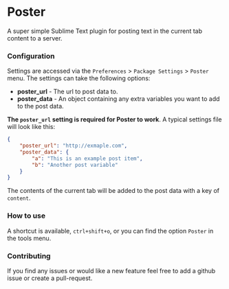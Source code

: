 # Poster

A super simple Sublime Text plugin for posting text in the current tab content to a server.

### Configuration

Settings are accessed via the `Preferences` > `Package Settings` > `Poster` menu.
The settings can take the following options:

* **poster_url** - The url to post data to.
* **poster_data** - An object containing any extra variables you want to add to the post data.

**The `poster_url` setting is required for Poster to work**. A typical settings file will look like this:

``` json
{
	"poster_url": "http://exmaple.com",
	"poster_data": {
		"a": "This is an example post item",
		"b": "Another post variable"
	}
}
``` 

The contents of the current tab will be added to the post data with a key of `content`.


### How to use

A shortcut is available, `ctrl+shift+o`, or you can find the option `Poster` in the tools menu.

### Contributing

If you find any issues or would like a new feature feel free to add a github issue or create a pull-request.